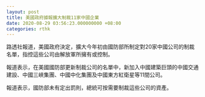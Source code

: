 ```yaml
---
layout: post
title: 美國政府據報擴大制裁11家中國企業
date: 2020-08-29 03:56:23.000000000 +08:00
categories: rthk
---
```


路透社報道，美國政府決定，擴大今年初由國防部所制定對20家中國公司的制裁名單，指控這些公司由解放軍所擁有或控制。

報道表示，在美國國防部更新制裁公司的名單中，新加入中國建築巨頭的中國交通建設、中國三峽集團、中國中化集團及中國東方紅衛星等11間公司。

報道表示，國防部未有定出罰則，總統可按需要制裁這些公司的資產。

